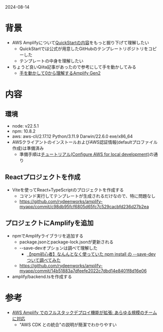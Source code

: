 2024-08-14

# 背景

- AWS Amplifyについて[QuickStartの内容](https://docs.amplify.aws/react/start/quickstart/)をもっと掘り下げて理解したい
  - QuickStartでは公式が用意したGitHubのテンプレートリポジトリをコピーした
  - テンプレートの中身を理解したい
- ちょうど良いQiita記事があったので参考にして手を動かしてみる
  - [手を動かして0から理解するAmplify Gen2](https://qiita.com/moritalous/items/76a05676a564960ac974)

# 内容

## 環境

- node: v22.5.1
- npm: 10.8.2
- aws: aws-cli/2.17.12 Python/3.11.9 Darwin/22.6.0 exe/x86_64
- AWSクライアントのインストールおよびAWS認証情報(defaultプロファイル作成)は準備済み
  - 準備手順は[チュートリアル(Configure AWS for local development)](https://docs.amplify.aws/react/start/account-setup/)の通り

## Reactプロジェクトを作成

- Viteを使ってReact+TypeScriptのプロジェクトを作成する
  - コマンド実行してテンプレートが生成されるだけなので、特に問題なし
  - https://github.com/rydeenworks/amplify-myapp/commit/c98db95fcf6805d65fc7c529cacbfd236d27b2ea

## プロジェクトにAmplifyを追加

- npmでAmplifyライブラリを追加する
  - package.jsonとpackage-lock.jsonが更新される
  - --save-devオプションは調べて理解した
    - [【npm初心者】なんんとなく使っていた npm install の --save-dev ついて調べてみた](https://zenn.dev/hrkmtsmt/articles/5f4a0e5c79b77a)
  - https://github.com/rydeenworks/amplify-myapp/commit/14b51883a7dfeefe2022c7dbd14e8401f8d16e06
- amplify/backend.tsを作成する


# 参考

- [AWS Amplify でのフルスタックデプロイ機能が拡張: あらゆる規模のチームに対応](https://aws.amazon.com/jp/blogs/news/team-workflows-amplify/)
  - "AWS CDK との統合"の説明が簡潔でわかりやすい
